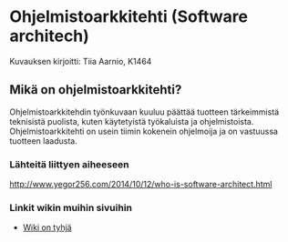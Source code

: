  # Ohjelmistoarkkitehti (Software architech)
 
 Kuvauksen kirjoitti: Tiia Aarnio, K1464
 
 ## Mikä on ohjelmistoarkkitehti?
 
 Ohjelmistoarkkitehdin työnkuvaan kuuluu päättää tuotteen tärkeimmistä teknisistä puolista, kuten käytetyistä työkaluista ja ohjelmistoista.
 Ohjelmistoarkkitehti on usein tiimin kokenein ohjelmoija ja on vastuussa tuotteen laadusta.
 
 ### Lähteitä liittyen aiheeseen
 
 http://www.yegor256.com/2014/10/12/who-is-software-architect.html
 
 ### Linkit wikin muihin sivuihin
 
 * [Wiki on tyhjä]()
